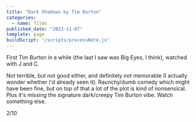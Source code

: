 ```yaml
---
title: "Dark Shadows by Tim Burton"
categories:
  - name: films
published_date: "2023-11-07"
template: page
buildScript: "/scripts/processNote.js"
---
```


First Tim Burton in a while (the last I saw was Big Eyes, I think), watched with J and C.

Not terrible, but not good either, and definitely not memorable (I actually wonder whether I'd already seen it). Raunchy/dumb comedy which might have been fine, but on top of that a lot of the plot is kind of nonsensical. Plus it's missing the signature dark/creepy Tim Burton vibe. Watch something else.

2/10
